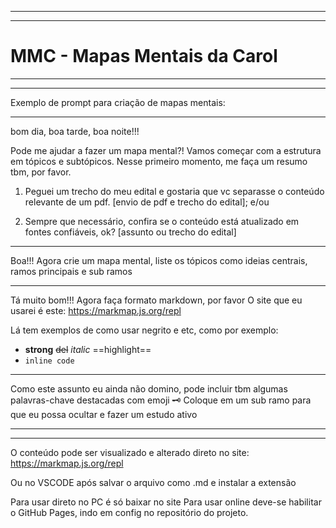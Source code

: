 ***************************************************************************************
***************************************************************************************
 # MMC - Mapas Mentais da Carol
***************************************************************************************
***************************************************************************************

Exemplo de prompt para criação de mapas mentais:

***************************************************************************************
bom dia,
boa tarde,
boa noite!!!

Pode me ajudar a fazer um mapa mental?!
Vamos começar com a estrutura em tópicos e subtópicos.
Nesse primeiro momento, me faça um resumo tbm, por favor.

1. Peguei um trecho do meu edital e gostaria que vc separasse o conteúdo relevante de um pdf.
   [envio de pdf e trecho do edital]; e/ou
   
2. Sempre que necessário, confira se o conteúdo está atualizado em fontes confiáveis, ok?
   [assunto ou trecho do edital]

***************************************************************************************

Boa!!!
Agora crie um mapa mental, liste os tópicos como ideias centrais, ramos principais e sub ramos

***************************************************************************************

Tá muito bom!!!
Agora faça formato markdown, por favor
O site que eu usarei é este:
https://markmap.js.org/repl

Lá tem exemplos de como usar negrito e etc, como por exemplo:
- **strong** ~~del~~ *italic* ==highlight==
- `inline code`

***************************************************************************************

Como este assunto eu ainda não domino, pode incluir tbm algumas palavras-chave destacadas com emoji 🗝️
Coloque em um sub ramo para que eu possa ocultar e fazer um estudo ativo

***************************************************************************************
***************************************************************************************


O conteúdo pode ser visualizado e alterado direto no site: 
https://markmap.js.org/repl

Ou no VSCODE após salvar o arquivo como .md e instalar a extensão

Para usar direto no PC é só baixar no site
Para usar online deve-se habilitar o GitHub Pages, indo em config no repositório do projeto.


